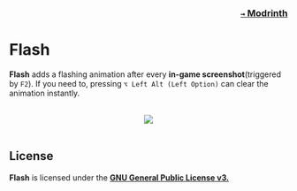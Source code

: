 ### <p align=right>[`→` Modrinth](https://modrinth.com/mod/flash)</p>

# Flash

**Flash** adds a flashing animation after every **in-game screenshot**(triggered by `F2`). If you need to, pressing `⌥ Left Alt (Left Option)` can clear the animation instantly.

<br />
<div align="center">
  <picture>
    <source
      media="(prefers-color-scheme: dark)"
      srcset="https://github.com/KrLite/Flash/blob/artwork/content/Night.gif?raw=true"
     />
    <img src="https://github.com/KrLite/Flash/blob/artwork/content/Day.gif?raw=true" />
  </picture>
</div>
<br />

## License

**Flash** is licensed under the **[GNU General Public License v3.](LICENSE)**
